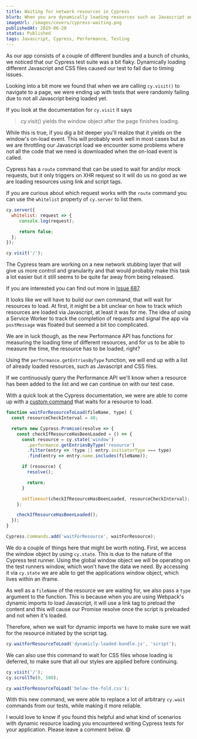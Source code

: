```yaml
---
title: Waiting for network resources in Cypress
blurb: When you are dynamically loading resources such as Javascript and CSS, you might run into timing issues. Here we take a look at what we can do to combat those issues.
imageUrl: /images/covers/cypress-waiting.png
publishedAt: 2019-06-20
status: Published
tags: Javascript, Cypress, Performance, Testing
---
```


As our app consists of a couple of different bundles and a bunch of chunks, we noticed that our Cypress test suite was a bit flaky. Dynamically loading different Javascript and CSS files caused our test to fail due to timing issues.

Looking into a bit more we found that when we are calling `cy.visit()` to navigate to a page, we were ending up with tests that were randomly failing due to not all Javascript being loaded yet.

If you look at the documentation for `cy.visit` it says

> cy.visit() yields the window object after the page finishes loading.

While this is true, if you dig a bit deeper you'll realize that it yields on the window's on-load event. This will probably work well in most cases but as we are throttling our Javascript load we encounter some problems where not all the code that we need is downloaded when the on-load event is called.

Cypress has a `route` command that can be used to wait for and/or mock requests, but it only triggers on XHR request so it will do us no good as we are loading resources using link and script tags.

If you are curious about which request works with the `route` command you can use the `whitelist` property of `cy.server` to list them.

```js
cy.server({
  whitelist: request => {
     console.log(request);

     return false;
  };
});

cy.visit('/');
```

The Cypress team are working on a new network stubbing layer that will give us more control and granularity and that would probably make this task a lot easier but it still seems to be quite far away from being released.

If you are interested you can find out more in [Issue 687](https://github.com/cypress-io/cypress/issues/687).

It looks like we will have to build our own command, that will wait for resources to load. At first, it might be a bit unclear on how to track which resources are loaded via Javascript, at least it was for me. The idea of using a Service Worker to track the completion of requests and signal the app via `postMessage` was floated but seemed a bit too complicated.

We are in luck though, as the new Performance API has functions for measuring the loading time of different resources, and for us to be able to measure the time, the resource has to be loaded, right?

Using the `performance.getEntriesByType` function, we will end up with a list of already loaded resources, such as Javascript and CSS files.

If we continuously query the Performance API we'll know when a resource has been added to the list and we can continue on with our test case.

With a quick look at the Cypress documentation, we were are able to come up with a [custom command](https://docs.cypress.io/api/cypress-api/custom-commands.html) that waits for a resource to load.

```js
function waitForResourceToLoad(fileName, type) {
  const resourceCheckInterval = 40;

  return new Cypress.Promise(resolve => {
    const checkIfResourceHasBeenLoaded = () => {
      const resource = cy.state('window')
        .performance.getEntriesByType('resource')
        .filter(entry => !type || entry.initiatorType === type)
        .find(entry => entry.name.includes(fileName));

      if (resource) {
        resolve();

        return;
      }

      setTimeout(checkIfResourceHasBeenLoaded, resourceCheckInterval);
    };

    checkIfResourceHasBeenLoaded();
  });
}

Cypress.Commands.add('waitForResource', waitForResource);
```

We do a couple of things here that might be worth noting. First, we access the window object by using `cy.state`. This is due to the nature of the Cypress test runner. Using the global window object we will be operating on the test runners window, which won't have the data we need. By accessing it via `cy.state` we are able to get the applications window object, which lives within an iframe.

As well as a `fileName` of the resource we are waiting for, we also pass a `type` argument to the function. This is because when you are using Webpack's dynamic imports to load Javascript, it will use a link tag to preload the content and this will cause our Promise resolve once the script is preloaded and not when it's loaded.

Therefore, when we wait for dynamic imports we have to make sure we wait for the resource initiated by the script tag.

```js
cy.waitForResourceToLoad('dynamicly-loaded-bundle.js', 'script');
```

We can also use this command to wait for CSS files whose loading is deferred, to make sure that all our styles are applied before continuing.

```js
cy.visit('/');
cy.scrollTo(0, 500);

cy.waitForResourceToLoad('below-the-fold.css');
```

With this new command, we were able to replace a lot of arbitrary `cy.wait` commands from our tests, while making it more reliable.

I would love to know if you found this helpful and what kind of scenarios with dynamic resource loading you encountered writing Cypress tests for your application. Please leave a comment below. 😄
